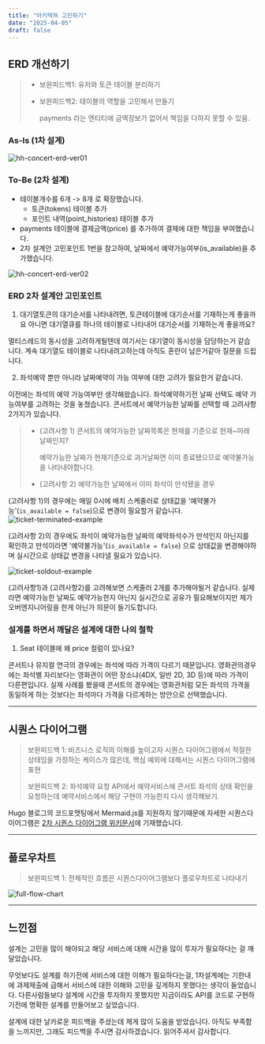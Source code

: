 ```yaml
---
title: "아키텍쳐 고민하기"
date: "2025-04-05"
draft: false
---
```


## ERD 개선하기

> - 보완피드백1: 유저와 토큰 테이블 분리하기
>
> - 보완피드백2: 테이블의 역할을 고민해서 만들기
>
>   payments 라는 엔티티에 금액정보가 없어서 책임을 다하지 못할 수 있음.

### As-Is (1차 설계)

![hh-concert-erd-ver01](../images/hh-concert-erd-ver01.png)

### To-Be (2차 설계)

- 테이블개수를 6개 -> 8개 로 확장했습니다.
  - 토큰(tokens) 테이블 추가
  - 포인트 내역(point_histories) 테이블 추가
- payments 테이블에 결제금액(price) 를 추가하여 결제에 대한 책임을 부여했습니다.
- 2차 설계안 고민포인트 1번을 참고하여, 날짜에서 예약가능여부(is_available)을 추가했습니다.

![hh-concert-erd-ver02](../images/hh-concert-erd-ver02.png)

### ERD 2차 설계안 고민포인트

1. 대기열토큰의 대기순서를 나타내려면, 토큰테이블에 대기순서를 기재하는게 좋을까요 아니면 대기열큐를 하나의 테이블로 나타내어 대기순서를 기재하는게 좋을까요?

멀티스레드의 동시성을 고려하게될텐데 여기서는 대기열이 동시성을 담당하는거 같습니다. 계속 대기열도 테이블로 나타내려고하는데 아직도 혼란이 남은거같아 질문을 드립니다.

2. 좌석예약 뿐만 아니라 날짜예약이 가능 여부에 대한 고려가 필요한거 같습니다.

이전에는 좌석의 예약 가능여부만 생각해왔습니다. 좌석예약하기전 날짜 선택도 예약 가능여부를 고려하는 것을 놓쳤습니다. 콘서트에서 예약가능한 날짜를 선택할 때 고려사항 2가지가 있습니다.

> - (고려사항 1) 콘서트의 예약가능한 날짜목록은 현재를 기준으로 현재~미래 날짜인지?
>
>   예약가능한 날짜가 현재기준으로 과거날짜면 이미 종료됐으므로 예약불가능 을 나타내야합니다.
>
> - (고려사항 2) 예약가능한 날짜에서 이미 좌석이 만석됐을 경우

(고려사항 1)의 경우에는 매일 0시에 배치 스케줄러로 상태값을 '예약불가능'(`is_available = false`)으로 변경이 필요할거 같습니다.
![ticket-terminated-example](../images/ticket-terminated-example.png)

(고려사항 2)의 경우에도 좌석이 예약가능한 날짜의 예약좌석수가 만석인지 아닌지를 확인하고 만석이라면 '예약불가능'(`is_available = false`) 으로 상태값을 변경해야하며 실시간으로 상태값 변경을 나타낼 필요가 있습니다.

![ticket-soldout-example](../images/ticket-soldout-example.png)

(고려사항1)과 (고려사항2)를 고려해보면 스케줄러 2개를 추가해야될거 같습니다.
실제라면 예약가능한 날짜도 예약가능한지 아닌지 실시간으로 공유가 필요해보이지만 제가 오버엔지니어링을 한게 아닌가 의문이 들기도합니다.

### 설계를 하면서 깨달은 설계에 대한 나의 철학

1. Seat 테이블에 왜 price 컬럼이 있나요?

콘서트나 뮤지컬 연극의 경우에는 좌석에 따라 가격이 다르기 때문입니다. 영화관의경우에는 좌석별 자리보다는 영화관이 어떤 장소냐(4DX, 일반 2D, 3D 등)에 따라 가격이 다른편입니다. 실제 사례를 봤을때 콘서트의 경우에는 영화관처럼 모든 좌석의 가격을 동일하게 하는 것보다는 좌석마다 가격을 다르게하는 방안으로 선택했습니다.

---

## 시퀀스 다이어그램

> 보완피드백 1: 비즈니스 로직의 이해를 높이고자 시퀀스 다이어그램에서 적절한 상태임을 가정하는 케이스가 많은데, 핵심 예외에 대해서는 시퀀스 다이어그램에 표현
>
> 보완피드백 2: 좌석예약 요청 API에서 예약서비스에 콘서트 좌석의 상태 확인을 요청하는데 예약서비스에서 해당 구현이 가능한지 다시 생각해보기.

Hugo 블로그의 코드포맷팅에서 Mermaid.js를 지원하지 않기때문에 자세한 시퀀스다이어그램은 [2차 시퀀스 다이어그램 위키문서](https://github.com/loveAlakazam/hh-08-concert/wiki/03_%EC%8B%9C%ED%80%80%EC%8A%A4%EB%8B%A4%EC%9D%B4%EC%96%B4%EA%B7%B8%EB%9E%A8_2nd)에 기재했습니다.

---

## 플로우차트

> 보완피드백 1: 전체적인 흐름은 시퀀스다이어그램보다 플로우차트로 나타내기

![full-flow-chart](../images/full-flow-chart.png)

---

## 느낀점

설계는 고민을 많이 해야되고 해당 서비스에 대해 시간을 많이 투자가 필요하다는 걸 깨달았습니다.

무엇보다도 설계를 하기전에 서비스에 대한 이해가 필요하다는걸, 1차설계에는 기한내에 과제제출에 급해서 서비스에 대한 이해와 고민을 깊게하지 못했다는 생각이 들었습니다.
다른사람들보다 설계에 시간을 투자하지 못했지만 지금이라도 API를 코드로 구현하기전에 명확한 설계를 만들어보고 싶었습니다.

설계에 대한 날카로운 피드백을 주셨는데 제게 많이 도움을 받았습니다.
아직도 부족함을 느끼지만, 그래도 피드백을 주시면 감사하겠습니다. 읽어주셔서 감사합니다.
